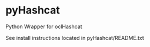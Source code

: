 pyHashcat
=========

Python Wrapper for oclHashcat

See install instructions located in pyHashcat/README.txt

